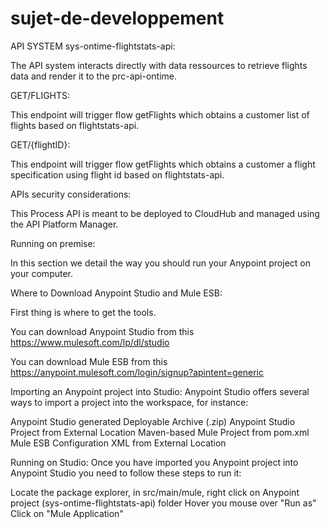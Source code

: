 # sujet-de-developpement

API SYSTEM sys-ontime-flightstats-api:

The API system interacts directly with data ressources to retrieve flights data and render it to the prc-api-ontime.

GET/FLIGHTS:

This endpoint will trigger flow getFlights which obtains a customer list of flights based on flightstats-api.

GET/{flightID}:

This endpoint will trigger flow getFlights which obtains a customer a flight specification using flight id based on flightstats-api.

APIs security considerations:

This Process API is meant to be deployed to CloudHub and managed using the API Platform Manager.

Running on premise:

In this section we detail the way you should run your Anypoint project on your computer.

Where to Download Anypoint Studio and Mule ESB:

First thing is where to get the tools.

You can download Anypoint Studio from this https://www.mulesoft.com/lp/dl/studio

You can download Mule ESB from this https://anypoint.mulesoft.com/login/signup?apintent=generic

Importing an Anypoint project into Studio:
Anypoint Studio offers several ways to import a project into the workspace, for instance:

Anypoint Studio generated Deployable Archive (.zip)
Anypoint Studio Project from External Location
Maven-based Mule Project from pom.xml
Mule ESB Configuration XML from External Location


Running on Studio:
Once you have imported you Anypoint project into Anypoint Studio you need to follow these steps to run it:

Locate the package explorer, in src/main/mule, right click on Anypoint project (sys-ontime-flightstats-api) folder
Hover you mouse over "Run as"
Click on "Mule Application"
